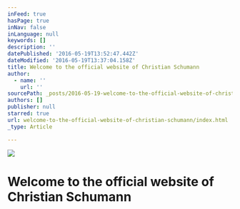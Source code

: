 ```yaml
---
inFeed: true
hasPage: true
inNav: false
inLanguage: null
keywords: []
description: ''
datePublished: '2016-05-19T13:52:47.442Z'
dateModified: '2016-05-19T13:37:04.158Z'
title: Welcome to the official website of Christian Schumann
author:
  - name: ''
    url: ''
sourcePath: _posts/2016-05-19-welcome-to-the-official-website-of-christian-schumann.md
authors: []
publisher: null
starred: true
url: welcome-to-the-official-website-of-christian-schumann/index.html
_type: Article

---
```

![](https://the-grid-user-content.s3-us-west-2.amazonaws.com/4ea2ab94-0184-482d-9d56-53ac12d39e91.jpg)

# Welcome to the official website of Christian Schumann